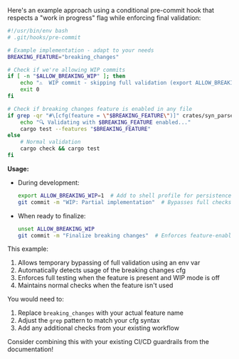 Here's an example approach using a conditional pre-commit hook that respects a "work in progress" flag while enforcing final validation:

```bash
#!/usr/bin/env bash
# .git/hooks/pre-commit

# Example implementation - adapt to your needs
BREAKING_FEATURE="breaking_changes"

# Check if we're allowing WIP commits
if [ -n "$ALLOW_BREAKING_WIP" ]; then
    echo "⚠️  WIP commit - skipping full validation (export ALLOW_BREAKING_WIP=0 to enforce)"
    exit 0
fi

# Check if breaking changes feature is enabled in any file
if grep -qr "#\[cfg(feature = \"$BREAKING_FEATURE\")]" crates/syn_parser/src; then
    echo "🔍 Validating with $BREAKING_FEATURE enabled..."
    cargo test --features "$BREAKING_FEATURE"
else
    # Normal validation
    cargo check && cargo test
fi
```

**Usage:**
- During development:  
  ```bash
  export ALLOW_BREAKING_WIP=1  # Add to shell profile for persistence
  git commit -m "WIP: Partial implementation"  # Bypasses full checks
  ```
  
- When ready to finalize:  
  ```bash
  unset ALLOW_BREAKING_WIP
  git commit -m "Finalize breaking changes"  # Enforces feature-enabled tests
  ```

This example:
1. Allows temporary bypassing of full validation using an env var
2. Automatically detects usage of the breaking changes cfg
3. Enforces full testing when the feature is present and WIP mode is off
4. Maintains normal checks when the feature isn't used

You would need to:
1. Replace `breaking_changes` with your actual feature name
2. Adjust the `grep` pattern to match your cfg syntax
3. Add any additional checks from your existing workflow

Consider combining this with your existing CI/CD guardrails from the documentation!
